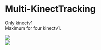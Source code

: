 # Multi-KinectTracking
Only kinectv1  
Maximum for four kinectv1.

<img src="https://github.com/shinn716/Multi-KinectTracking/blob/master/Snipaste_2018-09-20_21-58-23.png" /></a>  
<img src="https://github.com/shinn716/Multi-KinectTracking/blob/master/Snipaste_2018-09-20_21-58-40.png" /></a>  
